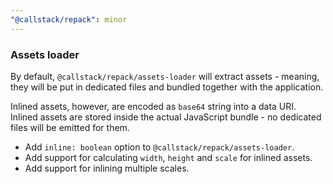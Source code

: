 ```yaml
---
"@callstack/repack": minor
---
```


### Assets loader

By default, `@callstack/repack/assets-loader` will extract assets - meaning, they will be put in dedicated files and bundled together with the application.

Inlined assets, however, are encoded as `base64` string into a data URI. Inlined assets are stored inside the actual JavaScript bundle - no dedicated files will be emitted
for them.

- Add `inline: boolean` option to `@callstack/repack/assets-loader`.
- Add support for calculating `width`, `height` and `scale` for inlined assets.
- Add support for inlining multiple scales.
